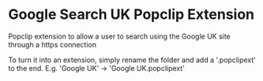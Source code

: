 Google Search UK Popclip Extension
==================================

Popclip extension to allow a user to search using the Google UK site through a https connection

To turn it into an extension, simply rename the folder and add a '.popclipext' to the end. E.g. 'Google UK' -> 'Google UK.popclipext'